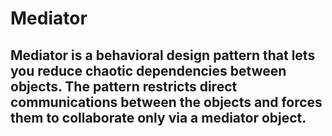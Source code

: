 # Mediator

## Mediator is a behavioral design pattern that lets you reduce chaotic dependencies between objects. The pattern restricts direct communications between the objects and forces them to collaborate only via a mediator object.

